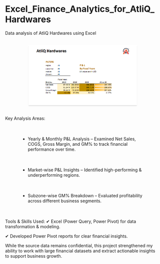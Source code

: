 # Excel_Finance_Analytics_for_AtliQ_Hardwares

Data analysis of AtliQ Hardwares using Excel

<br/>
<div style="text-align: center;">
    <img src="https://github.com/Sumeettt27/Excel_Finance_Analytics_for_AtliQ_Hardwares/blob/main/Finance%20Analytics.png" alt="finance analytics report" style="max-width:70%;box-shadow:0 2.8px 2.2px rgba(0, 0, 0, 0.12)" />
</div>
<br/>

Key Analysis Areas:
 
<ul>
  <li style="margin: 50px; padding: 0px;">Yearly & Monthly P&L Analysis – Examined Net Sales, COGS, Gross Margin, and GM% to track financial performance over time.</li>
  <li style="margin: 50px; padding: 0px;">Market-wise P&L Insights – Identified high-performing & underperforming regions.</li>
  <li style="margin: 50px; padding: 0px;">Subzone-wise GM% Breakdown – Evaluated profitability across different business segments.</li>
</ul>



Tools & Skills Used:
✔ Excel (Power Query, Power Pivot) for data transformation & modeling.


✔ Developed Power Pivot reports for clear financial insights.

While the source data remains confidential, this project strengthened my ability to work with large financial datasets and extract actionable insights to support business growth.
